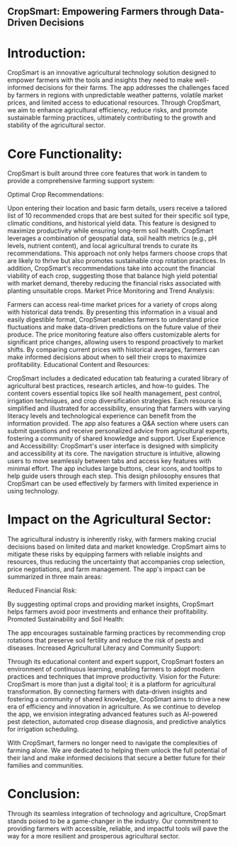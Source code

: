 ## CropSmart: Empowering Farmers through Data-Driven Decisions

# Introduction:
CropSmart is an innovative agricultural technology solution designed to empower farmers with the tools and insights they need to make well-informed decisions for their farms. The app addresses the challenges faced by farmers in regions with unpredictable weather patterns, volatile market prices, and limited access to educational resources. Through CropSmart, we aim to enhance agricultural efficiency, reduce risks, and promote sustainable farming practices, ultimately contributing to the growth and stability of the agricultural sector.

# Core Functionality:
CropSmart is built around three core features that work in tandem to provide a comprehensive farming support system:

Optimal Crop Recommendations:

Upon entering their location and basic farm details, users receive a tailored list of 10 recommended crops that are best suited for their specific soil type, climatic conditions, and historical yield data. This feature is designed to maximize productivity while ensuring long-term soil health.
CropSmart leverages a combination of geospatial data, soil health metrics (e.g., pH levels, nutrient content), and local agricultural trends to curate its recommendations. This approach not only helps farmers choose crops that are likely to thrive but also promotes sustainable crop rotation practices.
In addition, CropSmart's recommendations take into account the financial viability of each crop, suggesting those that balance high yield potential with market demand, thereby reducing the financial risks associated with planting unsuitable crops.
Market Price Monitoring and Trend Analysis:

Farmers can access real-time market prices for a variety of crops along with historical data trends. By presenting this information in a visual and easily digestible format, CropSmart enables farmers to understand price fluctuations and make data-driven predictions on the future value of their produce.
The price monitoring feature also offers customizable alerts for significant price changes, allowing users to respond proactively to market shifts.
By comparing current prices with historical averages, farmers can make informed decisions about when to sell their crops to maximize profitability.
Educational Content and Resources:

CropSmart includes a dedicated education tab featuring a curated library of agricultural best practices, research articles, and how-to guides. The content covers essential topics like soil health management, pest control, irrigation techniques, and crop diversification strategies.
Each resource is simplified and illustrated for accessibility, ensuring that farmers with varying literacy levels and technological experience can benefit from the information provided.
The app also features a Q&A section where users can submit questions and receive personalized advice from agricultural experts, fostering a community of shared knowledge and support.
User Experience and Accessibility:
CropSmart's user interface is designed with simplicity and accessibility at its core. The navigation structure is intuitive, allowing users to move seamlessly between tabs and access key features with minimal effort. The app includes large buttons, clear icons, and tooltips to help guide users through each step. This design philosophy ensures that CropSmart can be used effectively by farmers with limited experience in using technology.

# Impact on the Agricultural Sector:
The agricultural industry is inherently risky, with farmers making crucial decisions based on limited data and market knowledge. CropSmart aims to mitigate these risks by equipping farmers with reliable insights and resources, thus reducing the uncertainty that accompanies crop selection, price negotiations, and farm management. The app's impact can be summarized in three main areas:

Reduced Financial Risk:

By suggesting optimal crops and providing market insights, CropSmart helps farmers avoid poor investments and enhance their profitability.
Promoted Sustainability and Soil Health:

The app encourages sustainable farming practices by recommending crop rotations that preserve soil fertility and reduce the risk of pests and diseases.
Increased Agricultural Literacy and Community Support:

Through its educational content and expert support, CropSmart fosters an environment of continuous learning, enabling farmers to adopt modern practices and techniques that improve productivity.
Vision for the Future:
CropSmart is more than just a digital tool; it is a platform for agricultural transformation. By connecting farmers with data-driven insights and fostering a community of shared knowledge, CropSmart aims to drive a new era of efficiency and innovation in agriculture. As we continue to develop the app, we envision integrating advanced features such as AI-powered pest detection, automated crop disease diagnosis, and predictive analytics for irrigation scheduling.

With CropSmart, farmers no longer need to navigate the complexities of farming alone. We are dedicated to helping them unlock the full potential of their land and make informed decisions that secure a better future for their families and communities.

# Conclusion:
Through its seamless integration of technology and agriculture, CropSmart stands poised to be a game-changer in the industry. Our commitment to providing farmers with accessible, reliable, and impactful tools will pave the way for a more resilient and prosperous agricultural sector.
